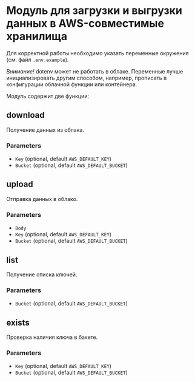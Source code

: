 # Модуль для загрузки и выгрузки данных в AWS-совместимые хранилища

Для корректной работы необходимо указать переменные 
окружения (см. файл `.env.example`).

*Внимание!* dotenv может не работать в облаке.
Переменные лучше инициализировать другим способом,
например, прописать в конфигурации облачной функции
или контейнера.

Модуль содержит две функции:

## download

Получение данных из облака.

### Parameters

*   `Key`   (optional, default `AWS_DEFAULT_KEY`)
*   `Bucket`   (optional, default `AWS_DEFAULT_BUCKET`)

## upload

Отправка данных в облако.

### Parameters

*   `Body` &#x20;
*   `Key`   (optional, default `AWS_DEFAULT_KEY`)
*   `Bucket`   (optional, default `AWS_DEFAULT_BUCKET`)

## list

Получение списка ключей.

### Parameters

*   `Bucket`   (optional, default `AWS_DEFAULT_BUCKET`)

## exists

Проверка наличия ключа в бакете.

### Parameters

*   `Key`   (optional, default `AWS_DEFAULT_KEY`)
*   `Bucket`   (optional, default `AWS_DEFAULT_BUCKET`)
